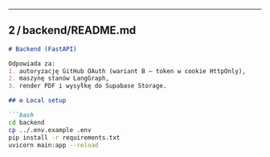 
---

## 2 / backend/README.md

```md
# Backend (FastAPI)

Odpowiada za:
1. autoryzację GitHub OAuth (wariant B – token w cookie HttpOnly),
2. maszynę stanów LangGraph,
3. render PDF i wysyłkę do Supabase Storage.

## ⚙️ Local setup

```bash
cd backend
cp ../.env.example .env
pip install -r requirements.txt
uvicorn main:app --reload
